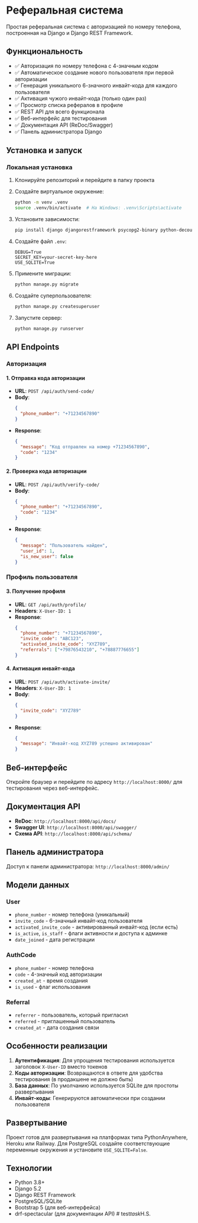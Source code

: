# Реферальная система

Простая реферальная система с авторизацией по номеру телефона, построенная на Django и Django REST Framework.

## Функциональность

- ✅ Авторизация по номеру телефона с 4-значным кодом
- ✅ Автоматическое создание нового пользователя при первой авторизации
- ✅ Генерация уникального 6-значного инвайт-кода для каждого пользователя
- ✅ Активация чужого инвайт-кода (только один раз)
- ✅ Просмотр списка рефералов в профиле
- ✅ REST API для всего функционала
- ✅ Веб-интерфейс для тестирования
- ✅ Документация API (ReDoc/Swagger)
- ✅ Панель администратора Django

## Установка и запуск

### Локальная установка

1. Клонируйте репозиторий и перейдите в папку проекта
2. Создайте виртуальное окружение:
   ```bash
   python -m venv .venv
   source .venv/bin/activate  # На Windows: .venv\Scripts\activate
   ```

3. Установите зависимости:
   ```bash
   pip install django djangorestframework psycopg2-binary python-decouple drf-spectacular django-cors-headers
   ```

4. Создайте файл `.env`:
   ```
   DEBUG=True
   SECRET_KEY=your-secret-key-here
   USE_SQLITE=True
   ```

5. Примените миграции:
   ```bash
   python manage.py migrate
   ```

6. Создайте суперпользователя:
   ```bash
   python manage.py createsuperuser
   ```

7. Запустите сервер:
   ```bash
   python manage.py runserver
   ```

## API Endpoints

### Авторизация

#### 1. Отправка кода авторизации
- **URL**: `POST /api/auth/send-code/`
- **Body**:
  ```json
  {
    "phone_number": "+71234567890"
  }
  ```
- **Response**:
  ```json
  {
    "message": "Код отправлен на номер +71234567890",
    "code": "1234"
  }
  ```

#### 2. Проверка кода авторизации
- **URL**: `POST /api/auth/verify-code/`
- **Body**:
  ```json
  {
    "phone_number": "+71234567890",
    "code": "1234"
  }
  ```
- **Response**:
  ```json
  {
    "message": "Пользователь найден",
    "user_id": 1,
    "is_new_user": false
  }
  ```

### Профиль пользователя

#### 3. Получение профиля
- **URL**: `GET /api/auth/profile/`
- **Headers**: `X-User-ID: 1`
- **Response**:
  ```json
  {
    "phone_number": "+71234567890",
    "invite_code": "ABC123",
    "activated_invite_code": "XYZ789",
    "referrals": ["+79876543210", "+78887776655"]
  }
  ```

#### 4. Активация инвайт-кода
- **URL**: `POST /api/auth/activate-invite/`
- **Headers**: `X-User-ID: 1`
- **Body**:
  ```json
  {
    "invite_code": "XYZ789"
  }
  ```
- **Response**:
  ```json
  {
    "message": "Инвайт-код XYZ789 успешно активирован"
  }
  ```

## Веб-интерфейс

Откройте браузер и перейдите по адресу `http://localhost:8000/` для тестирования через веб-интерфейс.

## Документация API

- **ReDoc**: `http://localhost:8000/api/docs/`
- **Swagger UI**: `http://localhost:8000/api/swagger/`
- **Схема API**: `http://localhost:8000/api/schema/`

## Панель администратора

Доступ к панели администратора: `http://localhost:8000/admin/`

## Модели данных

### User
- `phone_number` - номер телефона (уникальный)
- `invite_code` - 6-значный инвайт-код пользователя
- `activated_invite_code` - активированный инвайт-код (если есть)
- `is_active`, `is_staff` - флаги активности и доступа к админке
- `date_joined` - дата регистрации

### AuthCode
- `phone_number` - номер телефона
- `code` - 4-значный код авторизации
- `created_at` - время создания
- `is_used` - флаг использования

### Referral
- `referrer` - пользователь, который пригласил
- `referred` - приглашенный пользователь
- `created_at` - дата создания связи

## Особенности реализации

1. **Аутентификация**: Для упрощения тестирования используется заголовок `X-User-ID` вместо токенов
2. **Коды авторизации**: Возвращаются в ответе для удобства тестирования (в продакшене не должно быть)
3. **База данных**: По умолчанию используется SQLite для простоты развертывания
4. **Инвайт-коды**: Генерируются автоматически при создании пользователя

## Развертывание

Проект готов для развертывания на платформах типа PythonAnywhere, Heroku или Railway. Для PostgreSQL создайте соответствующие переменные окружения и установите `USE_SQLITE=False`.

## Технологии

- Python 3.8+
- Django 5.2
- Django REST Framework
- PostgreSQL/SQLite
- Bootstrap 5 (для веб-интерфейса)
- drf-spectacular (для документации API)
#   t e s t _ t a s k _ H . S .  
 